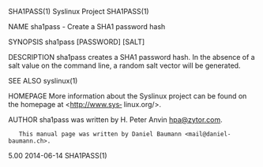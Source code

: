 SHA1PASS(1)                                Syslinux Project                                SHA1PASS(1)

NAME
       sha1pass - Create a SHA1 password hash

SYNOPSIS
       sha1pass [PASSWORD] [SALT]

DESCRIPTION
       sha1pass  creates  a  SHA1 password hash. In the absence of a salt value on the command line, a
       random salt vector will be generated.

SEE ALSO
       syslinux(1)

HOMEPAGE
       More information about the Syslinux project can be found on the  homepage  at  <http://www.sys‐
       linux.org/>.

AUTHOR
       sha1pass was written by H. Peter Anvin <hpa@zytor.com>.

       This manual page was written by Daniel Baumann <mail@daniel-baumann.ch>.

5.00                                          2014-06-14                                   SHA1PASS(1)
